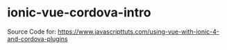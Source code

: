 # ionic-vue-cordova-intro
Source Code for: https://www.javascripttuts.com/using-vue-with-ionic-4-and-cordova-plugins
